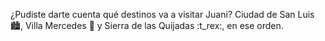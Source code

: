 ¿Pudiste darte cuenta qué destinos va a visitar Juani? Ciudad de San Luis :cityscape:, Villa Mercedes :evergreen_tree: y Sierra de las Quijadas :t_rex:, en ese orden. 